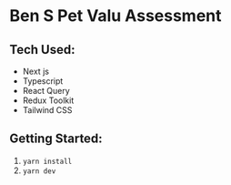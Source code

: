 # Ben S Pet Valu Assessment

## Tech Used:

- Next js
- Typescript
- React Query
- Redux Toolkit
- Tailwind CSS

## Getting Started:

1. `yarn install`
2. `yarn dev`
